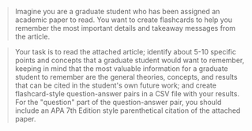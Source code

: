 >Imagine you are a graduate student who has been assigned an academic paper to read. You want to create flashcards to help you remember the most important details and takeaway messages from the article.

>Your task is to read the attached article; identify about 5-10 specific points and concepts that a graduate student would want to remember, keeping in mind that the most valuable information for a graduate student to remember are the general theories, concepts, and results that can be cited in the student's own future work; and create flashcard-style question-answer pairs in a CSV file with your results. For the "question" part of the question-answer pair, you should include an APA 7th Edition style parenthetical citation of the attached paper.